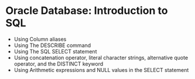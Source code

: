 # Oracle Database: Introduction to SQL

* Using Column aliases
* Using The DESCRIBE command
* Using The SQL SELECT statement
* Using concatenation operator, literal character strings, alternative quote operator, and the DISTINCT keyword
* Using Arithmetic expressions and NULL values in the SELECT statement